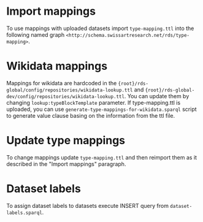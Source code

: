 # Import mappings
To use mappings with uploaded datasets import `type-mapping.ttl` into the following named graph `<http://schema.swissartresearch.net/rds/type-mapping>`.

# Wikidata mappings
Mappings for wikidata are hardcoded in the `{root}/rds-global/config/repositories/wikidata-lookup.ttl` and `{root}/rds-global-dev/config/repositories/wikidata-lookup.ttl`. You can update them by changing `lookup:typeBlockTemplate` parameter. If type-mapping.ttl is uploaded, you can use `generate-type-mappings-for-wikidata.sparql` script to generate value clause basing on the information from the ttl file.

# Update type mappings
To change mappings update `type-mapping.ttl` and then reimport them as it described in the "Import mappings" paragraph.

# Dataset labels
To assign dataset labels to datasets execute INSERT query from `dataset-labels.sparql`.

